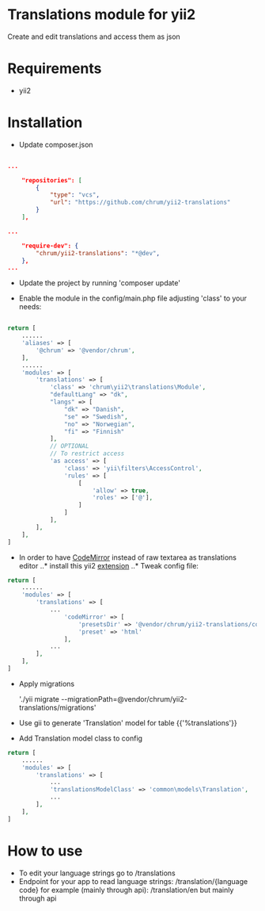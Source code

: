 Translations module for yii2
==========
Create and edit translations and access them as json

# Requirements
- yii2

# Installation
* Update composer.json

~~~json

...

    "repositories": [
        {
            "type": "vcs",
            "url": "https://github.com/chrum/yii2-translations"
        }
    ],

...

    "require-dev": {
        "chrum/yii2-translations": "*@dev",
    },
...

~~~

* Update the project by running 'composer update'

* Enable the module in the config/main.php file adjusting 'class' to your needs:

~~~php

return [
    ......
    'aliases' => [
        '@chrum' => '@vendor/chrum',
    ],
    ......
    'modules' => [
        'translations' => [
            'class' => 'chrum\yii2\translations\Module',
            "defaultLang" => "dk",
            "langs" => [
                "dk" => "Danish",
                "se" => "Swedish",
                "no" => "Norwegian",
                "fi" => "Finnish"
            ],
            // OPTIONAL
            // To restrict access
            'as access' => [
                'class' => 'yii\filters\AccessControl',
                'rules' => [
                    [
                        'allow' => true,
                        'roles' => ['@'],
                    ]
                ]
            ],
        ],
    ],
]

~~~
* In order to have [CodeMirror](http://codemirror.net/) instead of raw textarea as translations editor
..* install this yii2 [extension](https://github.com/borodulin/yii2-codemirror)
..* Tweak config file:
~~~php
return [
    ......
    'modules' => [
        'translations' => [
            ...
                'codeMirror' => [
                    'presetsDir' => '@vendor/chrum/yii2-translations/components/codeMirrorPresets',
                    'preset' => 'html'
                ],
            ...
        ],
    ],
]
~~~


* Apply migrations

    './yii migrate --migrationPath=@vendor/chrum/yii2-translations/migrations'
* Use gii to generate 'Translation' model for table {{'%translations'}}
* Add Translation model class to config

~~~php
return [
    ......
    'modules' => [
        'translations' => [
            ...
            'translationsModelClass' => 'common\models\Translation',
            ...
        ],
    ],
]
~~~

# How to use
* To edit your language strings go to
    /translations
* Endpoint for your app to read language strings:
    /translation/{language code}
for example (mainly through api):
    /translation/en
but mainly through api
    
    
